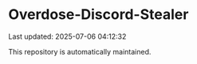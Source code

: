 # Overdose-Discord-Stealer

Last updated: 2025-07-06 04:12:32

This repository is automatically maintained.
